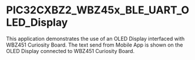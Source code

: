 # PIC32CXBZ2_WBZ45x_BLE_UART_OLED_Display
This application demonstrates the use of an OLED Display interfaced with WBZ451 Curiosity Board. The text send from Mobile App is shown on the OLED Display connected to WBZ451 Curiosity Board.
